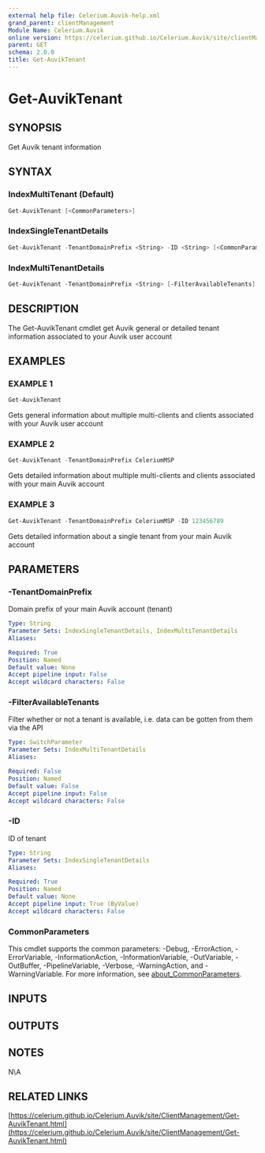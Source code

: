 ```yaml
---
external help file: Celerium.Auvik-help.xml
grand_parent: clientManagement
Module Name: Celerium.Auvik
online version: https://celerium.github.io/Celerium.Auvik/site/clientManagement/Get-AuvikTenant.html
parent: GET
schema: 2.0.0
title: Get-AuvikTenant
---
```


# Get-AuvikTenant

## SYNOPSIS
Get Auvik tenant information

## SYNTAX

### IndexMultiTenant (Default)
```powershell
Get-AuvikTenant [<CommonParameters>]
```

### IndexSingleTenantDetails
```powershell
Get-AuvikTenant -TenantDomainPrefix <String> -ID <String> [<CommonParameters>]
```

### IndexMultiTenantDetails
```powershell
Get-AuvikTenant -TenantDomainPrefix <String> [-FilterAvailableTenants] [<CommonParameters>]
```

## DESCRIPTION
The Get-AuvikTenant cmdlet get Auvik general or detailed
tenant information associated to your Auvik user account

## EXAMPLES

### EXAMPLE 1
```powershell
Get-AuvikTenant
```

Gets general information about multiple multi-clients and
clients associated with your Auvik user account

### EXAMPLE 2
```powershell
Get-AuvikTenant -TenantDomainPrefix CeleriumMSP
```

Gets detailed information about multiple multi-clients and
clients associated with your main Auvik account

### EXAMPLE 3
```powershell
Get-AuvikTenant -TenantDomainPrefix CeleriumMSP -ID 123456789
```

Gets detailed information about a single tenant from
your main Auvik account

## PARAMETERS

### -TenantDomainPrefix
Domain prefix of your main Auvik account (tenant)

```yaml
Type: String
Parameter Sets: IndexSingleTenantDetails, IndexMultiTenantDetails
Aliases:

Required: True
Position: Named
Default value: None
Accept pipeline input: False
Accept wildcard characters: False
```

### -FilterAvailableTenants
Filter whether or not a tenant is available,
i.e.
data can be gotten from them via the API

```yaml
Type: SwitchParameter
Parameter Sets: IndexMultiTenantDetails
Aliases:

Required: False
Position: Named
Default value: False
Accept pipeline input: False
Accept wildcard characters: False
```

### -ID
ID of tenant

```yaml
Type: String
Parameter Sets: IndexSingleTenantDetails
Aliases:

Required: True
Position: Named
Default value: None
Accept pipeline input: True (ByValue)
Accept wildcard characters: False
```

### CommonParameters
This cmdlet supports the common parameters: -Debug, -ErrorAction, -ErrorVariable, -InformationAction, -InformationVariable, -OutVariable, -OutBuffer, -PipelineVariable, -Verbose, -WarningAction, and -WarningVariable. For more information, see [about_CommonParameters](http://go.microsoft.com/fwlink/?LinkID=113216).

## INPUTS

## OUTPUTS

## NOTES
N\A

## RELATED LINKS

[https://celerium.github.io/Celerium.Auvik/site/ClientManagement/Get-AuvikTenant.html](https://celerium.github.io/Celerium.Auvik/site/ClientManagement/Get-AuvikTenant.html)


